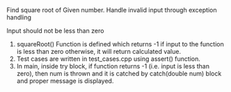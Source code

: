Find square root of Given number. Handle invalid input through exception handling

Input should not be less than zero

1. squareRoot() Function is defined which returns -1 if input to the function is less than zero otherwise, it will return calculated value.
2. Test cases are written in test_cases.cpp using assert() function.
3. In main, inside try block, if function returns -1 (i.e. input is less than zero), then num is thrown and it is catched by catch(double num) block and proper message is displayed.